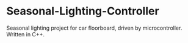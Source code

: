 # Seasonal-Lighting-Controller
Seasonal lighting project for car floorboard, driven by microcontroller. Written in C++.

